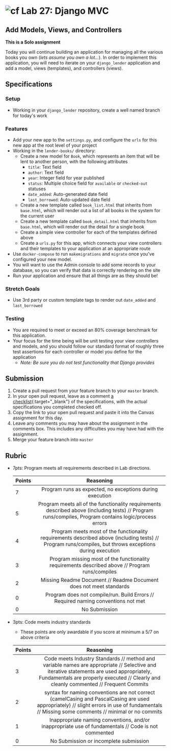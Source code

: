 # ![cf](http://i.imgur.com/7v5ASc8.png) Lab 27: Django MVC

## Add Models, Views, and Controllers

**This is a Solo assignment**
<!-- short description of project -->
Today you will continue building an application for managing all the various books you own (*lets assume you own a lot...*). In order to implement this application, you will need to iterate on your `django_lender` application and add a model, views (templates), and controllers (views).

## Specifications
<!-- Write a spefication for the features required in this lab assignment -->

### Setup
- Working in your `django_lender` repository, create a well named branch for today's work

### Features
- Add your new app to the `settings.py`, and configure the `urls` for this new app at the root level of your project
- Working in the `lender-books/` directory:
    - Create a new model for `Book`, which represents an item that will be lent to another person, with the following attributes
        - `title`: Text field
        - `author`: Text field
        - `year`: Integer field for year published
        - `status`: Multiple choice field for `available` or `checked-out` statuses
        - `date_added`: Auto-generated date field
        - `last_borrowed`: Auto-updated date field
    - Create a new template called `book_list.html` that inherits from `base.html`, which will render out a list of all books in the system for the current user
    - Create a new template called `book_detail.html` that inherits from `base.html`, which will render out the detail for a single book
    - Create a simple view controller for each of the templates defined above
    - Create a `urls.py` for this app, which connects your view controllers and their templates to your application at an appropriate route
- Use `docker-compose` to run `makemigrations` and `migrate` once you've configured your new model.
- You will want to use the Admin console to add some records to your database, so you can verify that data is correctly rendering on the site
- Run your application and ensure that all things are as they should be!

### Stretch Goals
- Use 3rd party or custom template tags to render out `date_added` and `last_borrowed`


### Testing
- You are required to meet or exceed an 80% coverage benchmark for this application.
- Your focus for the time being will be unit testing your view controllers and models, and you should follow our standard format of roughly three test assertions for each controller or model you define for the application
    - *Note: Be sure you do not test functionality that Django provides*


## Submission
1. Create a pull request from your feature branch to your `master` branch.
2. In your open pull request, leave as a comment [a checklist](https://github.com/blog/1825-task-lists-in-all-markdown-documents){:target="_blank"} of the specifications, with the actual specifications you completed checked off.
3. Copy the link to your open pull request and paste it into the Canvas assignment for this day.
4. Leave any comments you may have about the assignment in the comments box. This includes any difficulties you may have had with the assignment.
5. Merge your feature branch into `master`

## Rubric
- 7pts: Program meets all requirements described in Lab directions.

	Points  | Reasoning | 
	 ------------ | :-----------: | 
	7       | Program runs as expected, no exceptions during execution |
	5       | Program meets all of the  functionality requirements described above (including tests) // Program runs/compiles, Program contains logic/process errors|
	4       | Program meets most of the functionality requirements described above (including tests)  // Program runs/compiles, but throws exceptions during execution |
	3       | Program missing most of the functionality requirements described above // Program runs/compiles |
	2       | Missing Readme Document // Readme Document does not meet standards |
	0       | Program does not compile/run. Build Errors // Required naming conventions not met |
	0       | No Submission |

- 3pts: Code meets industry standards
	- These points are only awardable if you score at minimum a 5/7 on above criteria

	Points  | Reasoning | 
	 ------------ | :-----------: | 
	3       | Code meets Industry Standards // method and variable names are appropriate // Selective and iterative statements are used appropriately, Fundamentals are properly executed // Clearly and cleanly commented // Frequent Commits |
	2       | syntax for naming conventions are not correct (camelCasing and PascalCasing are used appropriately) // slight errors in use of fundamentals // Missing some comments // minimal or no commits |
	1       | Inappropriate naming conventions, and/or inappropriate use of fundamentals // Code is not commented  |
	0       | No Submission or incomplete submission |
